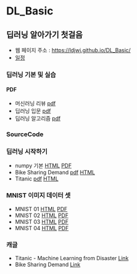 # DL_Basic
 

##  딥러닝 알아가기 첫걸음
 * 웹 페이지 주소 : https://ldjwj.github.io/DL_Basic/
 * [일정](https://ldjwj.github.io/DL_Basic/plan20201221.png)
### 딥러닝 기본 및 실습
#### PDF
 * 머신러닝 리뷰 [pdf](https://ldjwj.github.io/DL_Basic/part04_01_dl_start/01A_DLML_Review_v121_2001_pdfver.pdf)
 * 딥러닝 입문 [pdf](https://ldjwj.github.io/DL_Basic/part04_01_dl_start/01B_DLML_딥러닝기초.pdf)
 * 딥러닝 알고리즘  [pdf](https://ldjwj.github.io/DL_Basic/part04_02_dl_mnist/01C_DL_Intro_2001_v10.pdf)
 
 
### SourceCode

### 딥러닝 시작하기
 * numpy 기본 [HTML](https://ldjwj.github.io/DL_Basic/part04_01_dl_start/ch01_01_KerasStart_numpy.html)        [PDF](https://ldjwj.github.io/DL_Basic/part04_01_dl_start/ch01_01_KerasStart_numpy.pdf)
 * Bike Sharing Demand [pdf](https://ldjwj.github.io/DL_Basic/part04_01_dl_start/ch01_02_Neural_Net_Bike.html)        [HTML](https://ldjwj.github.io/DL_Basic/part04_01_dl_start/ch01_02_Neural_Net_Bike.pdf)
 * Titanic [pdf](https://ldjwj.github.io/DL_Basic/part04_01_dl_start/ch01_03_Neural_Net_Titanic.html)        [HTML](https://ldjwj.github.io/DL_Basic/part04_01_dl_start/ch01_03_Neural_Net_Titanic.pdf)
 
### MNIST 이미지 데이터 셋
 * MNIST 01 [HTML](https://ldjwj.github.io/DL_Basic/part04_02_dl_mnist/ch01_04_DL_mnist01_firstmodel.html)        [PDF](https://ldjwj.github.io/DL_Basic/part04_02_dl_mnist/ch01_04_DL_mnist01_firstmodel.pdf)
 * MNIST 02 [HTML](https://ldjwj.github.io/DL_Basic/part04_02_dl_mnist/ch01_04_DL_mnist02_up.html)        [PDF](https://ldjwj.github.io/DL_Basic/part04_02_dl_mnist/ch01_04_DL_mnist02_up.pdf)
 * MNIST 03 [HTML](https://ldjwj.github.io/DL_Basic/part04_02_dl_mnist/ch01_05_DL_mnist03_up.html)        [PDF](https://ldjwj.github.io/DL_Basic/part04_02_dl_mnist/ch01_05_DL_mnist03_up.pdf)
 * MNIST 04 [HTML](https://ldjwj.github.io/DL_Basic/part04_02_dl_mnist/ch02_06_DL_mnist04_EarlyStop.html)        [PDF](https://ldjwj.github.io/DL_Basic/part04_02_dl_mnist/ch02_06_DL_mnist04_EarlyStop.pdf)
 
### 캐글
 * Titanic - Machine Learning from Disaster [Link](https://www.kaggle.com/c/titanic)
 * Bike Sharing Demand [Link](https://www.kaggle.com/c/bike-sharing-demand)
